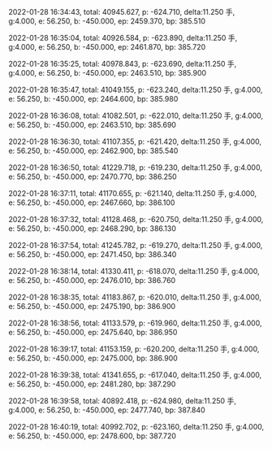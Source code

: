 2022-01-28 16:34:43, total: 40945.627, p: -624.710, delta:11.250 手, g:4.000, e: 56.250, b: -450.000, ep: 2459.370, bp: 385.510

2022-01-28 16:35:04, total: 40926.584, p: -623.890, delta:11.250 手, g:4.000, e: 56.250, b: -450.000, ep: 2461.870, bp: 385.720

2022-01-28 16:35:25, total: 40978.843, p: -623.690, delta:11.250 手, g:4.000, e: 56.250, b: -450.000, ep: 2463.510, bp: 385.900

2022-01-28 16:35:47, total: 41049.155, p: -623.240, delta:11.250 手, g:4.000, e: 56.250, b: -450.000, ep: 2464.600, bp: 385.980

2022-01-28 16:36:08, total: 41082.501, p: -622.010, delta:11.250 手, g:4.000, e: 56.250, b: -450.000, ep: 2463.510, bp: 385.690

2022-01-28 16:36:30, total: 41107.355, p: -621.420, delta:11.250 手, g:4.000, e: 56.250, b: -450.000, ep: 2462.900, bp: 385.540

2022-01-28 16:36:50, total: 41229.718, p: -619.230, delta:11.250 手, g:4.000, e: 56.250, b: -450.000, ep: 2470.770, bp: 386.250

2022-01-28 16:37:11, total: 41170.655, p: -621.140, delta:11.250 手, g:4.000, e: 56.250, b: -450.000, ep: 2467.660, bp: 386.100

2022-01-28 16:37:32, total: 41128.468, p: -620.750, delta:11.250 手, g:4.000, e: 56.250, b: -450.000, ep: 2468.290, bp: 386.130

2022-01-28 16:37:54, total: 41245.782, p: -619.270, delta:11.250 手, g:4.000, e: 56.250, b: -450.000, ep: 2471.450, bp: 386.340

2022-01-28 16:38:14, total: 41330.411, p: -618.070, delta:11.250 手, g:4.000, e: 56.250, b: -450.000, ep: 2476.010, bp: 386.760

2022-01-28 16:38:35, total: 41183.867, p: -620.010, delta:11.250 手, g:4.000, e: 56.250, b: -450.000, ep: 2475.190, bp: 386.900

2022-01-28 16:38:56, total: 41133.579, p: -619.960, delta:11.250 手, g:4.000, e: 56.250, b: -450.000, ep: 2475.640, bp: 386.950

2022-01-28 16:39:17, total: 41153.159, p: -620.200, delta:11.250 手, g:4.000, e: 56.250, b: -450.000, ep: 2475.000, bp: 386.900

2022-01-28 16:39:38, total: 41341.655, p: -617.040, delta:11.250 手, g:4.000, e: 56.250, b: -450.000, ep: 2481.280, bp: 387.290

2022-01-28 16:39:58, total: 40892.418, p: -624.980, delta:11.250 手, g:4.000, e: 56.250, b: -450.000, ep: 2477.740, bp: 387.840

2022-01-28 16:40:19, total: 40992.702, p: -623.160, delta:11.250 手, g:4.000, e: 56.250, b: -450.000, ep: 2478.600, bp: 387.720